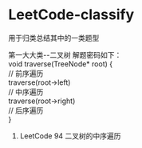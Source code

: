 # LeetCode-classify
用于归类总结其中的一类题型

第一大大类--二叉树
解题密码如下：  
void traverse(TreeNode* root) {  
    // 前序遍历  
    traverse(root->left)  
    // 中序遍历  
    traverse(root->right)  
    // 后序遍历  
}  

1. LeetCode 94 二叉树的中序遍历
